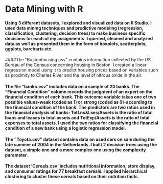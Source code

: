 # Data Mining with R

#### Using 3 different datasets, I explored and visualized data on R Studio. I used data mining techniques and predictive modeling (regression, classification, clustering, decision trees) to make business specific decisions for each of my assignments. I queried, cleaned and analyzed data as well as presented them in the form of boxplots, scatterplots, ggplots, barcharts etc.  

####The "Bostonhousing.csv" contains information collected by the US Bureau of the Census concerning housing in Boston. I created a linear regression model using it to predict housing prices based on variables such as proximity to Charles River and the level of nitrous oxide in the air. 

#### The file “banks.csv” includes data on a sample of 20 banks. The “Financial Condition” column records the judgment of an expert on the financial condition of each bank. This outcome variable takes one of two possible values-weak (coded as 1) or strong (coded as 0)-according to the financial condition of the bank. The predictors are two ratios used in the financial analysis of banks: TotLns&Lses/Assets is the ratio of total loans and leases to total assets and TotExp/Assets is the ratio of total expenses to total assets. I used the two ratios for classifying the financial condition of a new bank using a logistic regression model.

#### The "Toyota.csv" dataset contains data on used cars on sale during the late summer of 2004 in the Netherlands. I built 2 decision trees using the dataset, a simple one and a more complex one using the complexity parameter.

#### The dataset ‘Cereals.csv’ includes nutritional information, store display, and consumer ratings for 77 breakfast cereals. I applied hierarchical clustering to cluster these cereals based on their nutrition facts.

 

